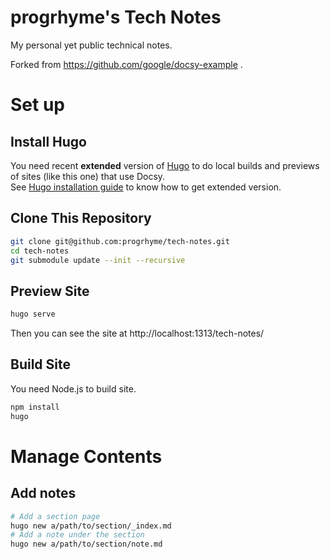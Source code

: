 # progrhyme's Tech Notes

My personal yet public technical notes.

Forked from https://github.com/google/docsy-example .

# Set up
## Install Hugo
You need recent **extended** version of [Hugo](https://gohugo.io) to do local builds and previews of sites (like this one) that use Docsy.  
See [Hugo installation guide](https://gohugo.io/getting-started/installing/) to know how to get extended version.

## Clone This Repository

```sh
git clone git@github.com:progrhyme/tech-notes.git
cd tech-notes
git submodule update --init --recursive
```

## Preview Site

```sh
hugo serve
```

Then you can see the site at http://localhost:1313/tech-notes/

## Build Site

You need Node.js to build site.

```sh
npm install
hugo
```

# Manage Contents
## Add notes

```sh
# Add a section page
hugo new a/path/to/section/_index.md
# Add a note under the section
hugo new a/path/to/section/note.md
```

